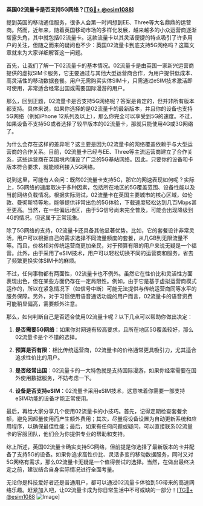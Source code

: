 **英国02流量卡是否支持5G网络？[[TG💪+ @esim1088](https://t.me/s/esim1088)]**

提到英国的移动通信服务，很多人会第一时间想到EE、Three等大名鼎鼎的运营商。然而，近年来，随着英国移动市场的多样化发展，越来越多的小众运营商逐渐崭露头角，其中就包括02流量卡。这款流量卡以其灵活便捷的特点吸引了许多用户的关注，但随之而来的疑问也不少：英国02流量卡到底支持5G网络吗？这篇文章就来为大家详细解答这一问题。

首先，让我们了解一下02流量卡的基本情况。02流量卡是由英国一家新兴运营商提供的虚拟SIM卡服务，它主要通过与其他大型运营商合作，为用户提供低成本、高灵活性的移动数据套餐。用户无需购买实体SIM卡，只需通过eSIM技术激活即可使用，非常适合经常出国或需要国际漫游的用户。

那么，回到正题，02流量卡是否支持5G网络呢？答案是肯定的，但并非所有版本都支持。具体来说，如果你选择的是02流量卡的最新版本，并且你的设备也支持5G网络（例如iPhone 12系列及以上），那么你完全可以享受到5G的速度。不过，如果设备不支持5G或者选择了较早版本的02流量卡，那就只能使用4G或3G网络了。

为什么会存在这样的差异呢？这主要是因为02流量卡的网络覆盖依赖于与大型运营商的合作关系。目前，02流量卡已经与EE、Three等主流运营商建立了合作关系，这些运营商在英国境内铺设了广泛的5G基站网络。因此，只要你的设备和卡版本符合要求，就能顺利接入5G网络。

说到这里，可能有人会问：既然02流量卡支持5G，那它的网速表现如何呢？实际上，5G网络的速度取决于多种因素，包括所在地区的5G覆盖范围、设备性能以及当前网络负载情况。根据实际测试，02流量卡在英国主要城市的核心区域，如伦敦、曼彻斯特等地，能够提供非常出色的5G体验，下载速度轻松达到几百Mbps甚至更高。当然，在一些偏远地区，由于5G信号尚未完全普及，可能会出现降级到4G的情况，但这属于正常现象。

除了5G网络的支持，02流量卡还具备其他显著优势。比如，它的套餐设计非常灵活，用户可以根据自己的需求选择不同流量额度的套餐，从几GB到无限流量不等。而且，价格相对传统运营商更加亲民，对于预算有限的用户来说无疑是一个福音。此外，由于采用了eSIM技术，用户可以轻松切换不同的运营商和服务，省去了频繁更换实体SIM卡的麻烦。

不过，任何事物都有两面性，02流量卡也不例外。虽然它在性价比和灵活性方面表现出色，但在某些方面仍存在一定局限性。例如，由于它是基于虚拟运营商模式运作的，所以在紧急情况下（如信号中断）可能无法提供与传统运营商同等水平的服务保障。另外，对于习惯使用语音通话功能的用户而言，02流量卡的语音资费可能稍显偏高，需要额外注意。

那么，如何判断自己是否适合使用02流量卡呢？以下几点可以帮助你做出决定：

1. **是否需要5G网络**：如果你对网速有较高要求，且所在地区5G覆盖较好，那么02流量卡是个不错的选择。
   
2. **预算是否有限**：相比传统运营商，02流量卡的价格通常更具吸引力，尤其适合追求性价比的用户。

3. **是否经常出国**：02流量卡的一大特色就是支持国际漫游，如果你经常需要在国外使用数据服务，不妨考虑一下。

4. **设备是否支持eSIM**：02流量卡采用eSIM技术，这意味着你需要一部支持eSIM功能的设备才能正常使用。

最后，再给大家分享几个使用02流量卡的小技巧。首先，记得定期检查套餐余额，避免因超量使用而产生额外费用；其次，尽量将设备设置为自动更新系统和应用程序，以确保最佳性能；最后，如果有任何问题或疑问，可以直接联系02流量卡的客服团队，他们会为你提供专业的帮助和支持。

综上所述，英国02流量卡确实支持5G网络，但前提是你选择了最新版本的卡并配备了支持5G的设备。如果你追求高性价比、灵活多变的移动数据服务，同时又对5G网络有需求，那么02流量卡无疑是一个值得尝试的选择。当然，在做出最终决定之前，建议结合自身实际情况进行全面考量。

无论你是科技爱好者还是普通用户，都可以通过02流量卡体验到5G带来的高速网络乐趣。赶紧加入吧，让02流量卡成为你日常生活中不可或缺的一部分！[[TG💪+ @esim1088](https://t.me/s/esim1088) ![Image](https://i.postimg.cc/4NQfJmqS/Snipaste-2025-05-13-00-14-12.png)]